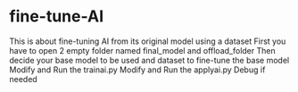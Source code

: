 # fine-tune-AI
This is about fine-tuning AI from its original model using a dataset 
First you have to open 2 empty folder named final_model and offload_folder
Then decide your base model to be used and dataset to fine-tune the base model
Modify and Run the trainai.py
Modify and Run the applyai.py
Debug if needed
